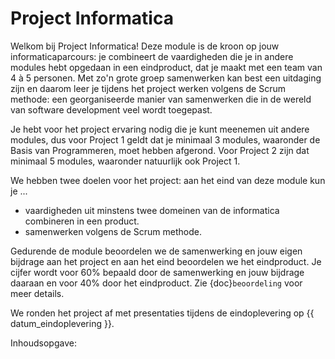 # Project Informatica

Welkom bij Project Informatica! Deze module is de kroon op jouw informaticaparcours: je combineert de vaardigheden die je in andere modules hebt opgedaan in een eindproduct, dat je maakt met een team van 4 à 5 personen. Met zo'n grote groep samenwerken kan best een uitdaging zijn en daarom leer je tijdens het project werken volgens de Scrum methode: een georganiseerde manier van samenwerken die in de wereld van software development veel wordt toegepast.

Je hebt voor het project ervaring nodig die je kunt meenemen uit andere modules, dus voor Project 1 geldt dat je minimaal 3 modules, waaronder de Basis van Programmeren, moet hebben afgerond. Voor Project 2 zijn dat minimaal 5 modules, waaronder natuurlijk ook Project 1.

We hebben twee doelen voor het project: aan het eind van deze module kun je ...

- vaardigheden uit minstens twee domeinen van de informatica combineren in een product.
- samenwerken volgens de Scrum methode.

Gedurende de module beoordelen we de samenwerking en jouw eigen bijdrage aan het project en aan het eind beoordelen we het eindproduct. Je cijfer wordt voor 60% bepaald door de samenwerking en jouw bijdrage daaraan en voor 40% door het eindproduct. Zie {doc}`beoordeling` voor meer details.

We ronden het project af met presentaties tijdens de eindoplevering op {{ datum_eindoplevering }}.

Inhoudsopgave:

```{tableofcontents}
```
